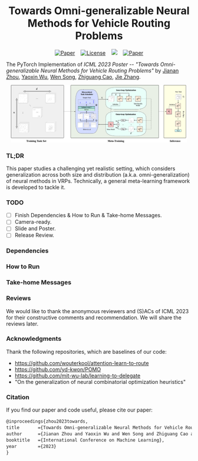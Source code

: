 <h1 align="center"> Towards Omni-generalizable Neural Methods for Vehicle Routing Problems </h1>

<p align="center">
      <a href="https://openreview.net/forum?id=PlFBOnVOFg"><img src="https://img.shields.io/badge/OpenReview-PDF-brightgreen" alt="Paper"></a>&nbsp;&nbsp;&nbsp;&nbsp;<a href="https://icml.cc/Conferences/2023"><img alt="License" src="https://img.shields.io/static/v1?label=ICML'23&message=Hawaii&color=9cf"></a>&nbsp;&nbsp;&nbsp;&nbsp;<a href="https://hits.seeyoufarm.com"><img src="https://hits.seeyoufarm.com/api/count/incr/badge.svg?url=https%3A%2F%2Fgithub.com%2FRoyalSkye%2FOmni-VRP&count_bg=%233DC4C8&title_bg=%23555555&icon=github.svg&icon_color=%23E7E7E7&title=stats&edge_flat=false"/></a>&nbsp;&nbsp;&nbsp;&nbsp;<a href="https://github.com/RoyalSkye/Omni-VRP/blob/main/LICENSE"><img src="https://img.shields.io/badge/License-MIT-orange" alt="Paper"></a>
  </p>

The PyTorch Implementation of *ICML 2023 Poster -- "Towards Omni-generalizable Neural Methods for Vehicle Routing Problems"* by [Jianan Zhou](https://royalskye.github.io), [Yaoxin Wu](https://research.tue.nl/en/persons/yaoxin-wu), [Wen Song](https://songwenas12.github.io), [Zhiguang Cao](https://zhiguangcaosg.github.io), [Jie Zhang](https://personal.ntu.edu.sg/zhangj).

<p align="center"><img src="./imgs/overview.png" width=95%></p>

### TL;DR

This paper studies a challenging yet realistic setting, which considers generalization across both size and distribution (a.k.a. omni-generalization) of neural methods in VRPs. Technically, a general meta-learning framework is developed to tackle it.

### TODO

- [ ] Finish Dependencies & How to Run & Take-home Messages.
- [ ] Camera-ready.
- [ ] Slide and Poster.
- [ ] Release Review.

### Dependencies



### How to Run



### Take-home Messages



### Reviews

We would like to thank the anonymous reviewers and (S)ACs of ICML 2023 for their constructive comments and recommendation. We will share the reviews later.

### Acknowledgments

Thank the following repositories, which are baselines of our code:

* https://github.com/wouterkool/attention-learn-to-route
* https://github.com/yd-kwon/POMO
* https://github.com/mit-wu-lab/learning-to-delegate
* "On the generalization of neural combinatorial optimization heuristics"

### Citation

If you find our paper and code useful, please cite our paper:

```tex
@inproceedings{zhou2023towards,
title       ={Towards Omni-generalizable Neural Methods for Vehicle Routing Problems},
author      ={Jianan Zhou and Yaoxin Wu and Wen Song and Zhiguang Cao and Jie Zhang},
booktitle   ={International Conference on Machine Learning},
year        ={2023}
}
```

